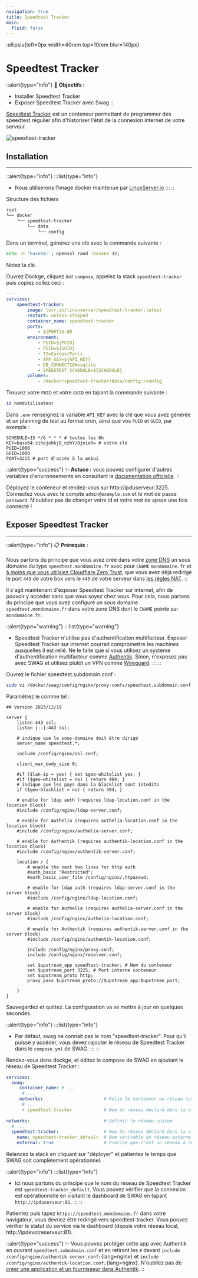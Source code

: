 ```yaml
---
navigation: true
title: Speedtest Tracker
main:
  fluid: false
---
```

:ellipsis{left=0px width=40rem top=10rem blur=140px}
# Speedtest Tracker

::alert{type="info"}
🎯 __Objectifs :__
- Installer Speedtest Tracker
- Exposer Speedtest Tracker avec Swag
::

[Speedtest Tracker](https://docs.speedtest-tracker.dev/) est un conteneur permettant de programmer des speedtest régulier afin d'historiser l'état de la connexion internet de votre serveur.

![speedtest-tracker](/img/serveex/speedtest-tracker.avif)

## Installation
---
::alert{type="info"}
:::list{type="info"}
- Nous utiliserons l'image docker maintenue par [LinuxServer.io](https://docs.linuxserver.io/images/docker-speedtest-tracker/)
:::
::

Structure des fichiers

```sh
root
└── docker
    └── speedtest-tracker
        └── data
            └── config
```

Dans un terminal, générez une clé avec la commande suivante :

```sh
echo -n 'base64:'; openssl rand -base64 32;
```

Notez la clé.

Ouvrez Dockge, cliquez sur `compose`, appelez la stack `speedtest-tracker` puis copiez collez ceci :

```yaml
---
services:
    speedtest-tracker:
        image: lscr.io/linuxserver/speedtest-tracker:latest
        restart: unless-stopped
        container_name: speedtest-tracker
        ports:
            - ${PORT}$:80
        environment:
            - PUID=${PUID}
            - PGID=${GUID}
            - TZ=Europe/Paris
            - APP_KEY=${API_KEY}
            - DB_CONNECTION=sqlite
            - SPEEDTEST_SCHEDULE=${SCHEDULE}
        volumes:
            - /docker/speedtest-tracker/data/config:/config
```

Trouvez votre `PUID` et votre `GUID` en tapant la commande suivante :

```sh
id nomdutilisateur
```

Dans `.env` renseignez la variable `API_KEY` avec la clé que vous avez générée et un planning de test au format cron, ainsi que vos `PUID` et `GUID`, par exemple :

```properties
SCHEDULE=15 */6 * * * # toutes les 6h
KEY=base64:zihejehkj8_nzhY/OjeieR= # votre clé
PUID=1000
GUID=1000
PORT=3225 # port d'accès à la webui
```

::alert{type="success"}
✨ __Astuce :__ vous pouvez configurer d'autres variables d'environnements en consultant la [documentation officielle](https://docs.speedtest-tracker.dev/getting-started/environment-variables).
::

Déployez le conteneur et rendez-vous sur http://ipduserveur:3225. Connectez vous avec le compte `admin@exemple.com` et le mot de passe `password`. N'oubliez pas de changer votre id et votre mot de apsse une fois connecté !


## Exposer Speedtest Tracker
---
::alert{type="info"}
📋 __Prérequis :__ <br/></br>
Nous partons du principe que vous avez créé dans votre [zone DNS](/generalites/reseau/dns) un sous domaine du type `speedtest.mondomaine.fr` avec pour `CNAME` `mondomaine.fr` et [à moins que vous utilisiez Cloudflare Zero Trust](/serveex/securite/cloudflare), que vous avez déjà redirigé le port `443` de votre box vers le `443` de votre serveur dans [les règles NAT](/generalites/reseau/nat).
::

Il s'agit maintenant d'exposer Speedtest Tracker sur internet, afin de pouvoir y accéder sans que vous soyez chez vous. Pour cela, nous partons du principe que vous avez configuré un sous domaine `speedtest.mondomaine.fr` dans votre zone DNS dont le `CNAME` pointe sur `mondomaine.fr`.

::alert{type="warning"}
:::list{type="warning"}
- Speedtest Tracker n'utilise pas d'authentification multifacteur. Exposer Speedtest Tracker sur internet pourrait compromettre les machines auxquelles il est relié. Ne le faite que si vous utilisez un systeme d'authentification multifacteur comme [Authentik](/serveex/securite/authentik/). Sinon, n'exposez pas avec SWAG et utilisez plutôt un VPN comme [Wireguard](/serveex/securite/wireguard).
:::
::

Ouvrez le fichier speedtest.subdomain.conf :

```sh
sudo vi /docker/swag/config/nginx/proxy-confs/speedtest.subdomain.conf
```

Paramétrez le comme tel :

```nginx
## Version 2023/12/19

server {
    listen 443 ssl;
    listen [::]:443 ssl;
    
    # indique que le sous-domaine doit être dirigé
    server_name speedtest.*;  

    include /config/nginx/ssl.conf;

    client_max_body_size 0;

    #if ($lan-ip = yes) { set $geo-whitelist yes; }
    #if ($geo-whitelist = no) { return 404; }
    # indique que les pays dans la blacklist sont intedits
    if ($geo-blacklist = no) { return 404; } 

    # enable for ldap auth (requires ldap-location.conf in the location block)
    #include /config/nginx/ldap-server.conf;

    # enable for Authelia (requires authelia-location.conf in the location block)
    #include /config/nginx/authelia-server.conf;

    # enable for Authentik (requires authentik-location.conf in the location block)
    #include /config/nginx/authentik-server.conf;

    location / {
        # enable the next two lines for http auth
        #auth_basic "Restricted";
        #auth_basic_user_file /config/nginx/.htpasswd;

        # enable for ldap auth (requires ldap-server.conf in the server block)
        #include /config/nginx/ldap-location.conf;

        # enable for Authelia (requires authelia-server.conf in the server block)
        #include /config/nginx/authelia-location.conf;

        # enable for Authentik (requires authentik-server.conf in the server block)
        #include /config/nginx/authentik-location.conf;

        include /config/nginx/proxy.conf;
        include /config/nginx/resolver.conf;
        
        set $upstream_app speedtest-tracker; # Nom du conteneur
        set $upstream_port 3225; # Port interne conteneur
        set $upstream_proto http;
        proxy_pass $upstream_proto://$upstream_app:$upstream_port;

    }
}
```

Sauvegardez et quittez. La configuration va se mettre à jour en quelques secondes. 

::alert{type="info"}
:::list{type="info"}
- Par défaut, swag ne connait pas le nom "speedtest-tracker". Pour qu'il puisse y accéder, vous devez rajouter le réseau de Speedtest Tracker dans le `compose.yml` de SWAG.
:::
::

Rendez-vous dans dockge, et éditez le compose de SWAG en ajoutant le réseau de Speedtest Tracker :

```yaml
services:
  swag:
     container_name: # ...
      # ... 
     networks:                       # Relie le conteneur au réseau custom 
      # ...           
      - speedtest-tracker            # Nom du réseau déclaré dans la stack
    
networks:                            # Définit le réseau custom
  # ...
  speedtest-tracker:                 # Nom du réseau déclaré dans la stack
    name: speedtest-tracker_default  # Nom véritable du réseau externe
    external: true                   # Précise que c'est un réseau à rechercher en externe
```

Relancez la stack en cliquant sur "déployer" et patientez le temps que SWAG soit complètement opérationnel.

::alert{type="info"}
:::list{type="info"}
- Ici nous partons du principe que le nom du réseau de Speedtest Tracker est `speedtest-tracker_default`. Vous pouvez vérifier que la connexion est opérationnelle en visitant le dashboard de SWAG en tapant `http://ipduserveur:81`.
:::
::

Patientez puis tapez `https://speedtest.mondomaine.fr` dans votre navigateur, vous devriez être redirigé vers speedtest-tracker. Vous pouvez vérifier le statut du service via le dashboard (depuis votre réseau local, http://ipdevotreserveur:81).

::alert{type="success"}
✨ Vous pouvez protéger cette app avec Authentik en ouvrant `speedtest.subodmain.conf` et en retirant les `#` devant `include /config/nginx/authentik-server.conf;`{lang=nginx} et `include /config/nginx/authentik-location.conf;`{lang=nginx}. N'oubliez pas de [créer une application et un fournisseur dans Authentik](/serveex/securite/authentik#protéger-une-app-par-reverse-proxy).
::
